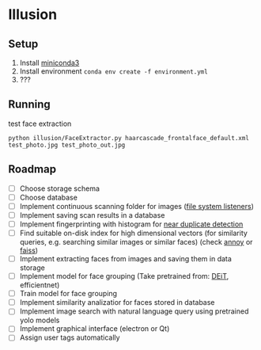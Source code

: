 # Illusion

## Setup

1. Install [miniconda3](https://docs.conda.io/en/latest/miniconda.html)
2. Install environment `conda env create -f environment.yml`
3. ???

## Running 

test face extraction

```
python illusion/FaceExtractor.py haarcascade_frontalface_default.xml test_photo.jpg test_photo_out.jpg
```

## Roadmap
- [ ] Choose storage schema
- [ ] Choose database
- [ ] Implement continuous scanning folder for images ([file system listeners](https://blog.magrathealabs.com/filesystem-events-monitoring-with-python-9f5329b651c3))
- [ ] Implement saving scan results in a database
- [ ] Implement fingerprinting with histogram for [near duplicate detection](https://stackoverflow.com/questions/11541154/checking-images-for-similarity-with-opencv)
- [ ] Find suitable on-disk index for high dimensional vectors (for similarity queries, e.g. searching similar images or similar faces) (check [annoy](https://github.com/spotify/annoy) or [faiss](https://github.com/facebookresearch/faiss/wiki/Installing-Faiss))
- [ ] Implement extracting faces from images and saving them in data storage
- [ ] Implement model for face grouping (Take pretrained from: [DEiT](https://github.com/facebookresearch/deit), efficientnet)
- [ ] Train model for face grouping
- [ ] Implement similarity analizatior for faces stored in database
- [ ] Implement image search with natural language query using pretrained yolo models
- [ ] Implement graphical interface (electron or Qt)
- [ ] Assign user tags automatically

